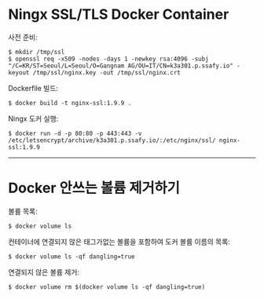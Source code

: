 # Ningx SSL/TLS Docker Container

사전 준비:

```
$ mkdir /tmp/ssl
$ openssl req -x509 -nodes -days 1 -newkey rsa:4096 -subj "/C=KR/ST=Seoul/L=Seoul/O=Gangnam AG/OU=IT/CN=k3a301.p.ssafy.io" -keyout /tmp/ssl/nginx.key -out /tmp/ssl/nginx.crt
```

Dockerfile 빌드:

```
$ docker build -t nginx-ssl:1.9.9 .
```

Ningx 도커 실행:

```
$ docker run -d -p 80:80 -p 443:443 -v /etc/letsencrypt/archive/k3a301.p.ssafy.io/:/etc/nginx/ssl/ nginx-ssl:1.9.9
```

---

# Docker 안쓰는 볼륨 제거하기

볼륨 목록:

```
$ docker volume ls
```

컨테이너에 연결되지 않은 태그가없는 볼륨을 포함하여 도커 볼륨 이름의 목록:

```
$ docker volume ls -qf dangling=true
```

연결되지 않은 볼륨 제거:

```
$ docker volume rm $(docker volume ls -qf dangling=true)
```
